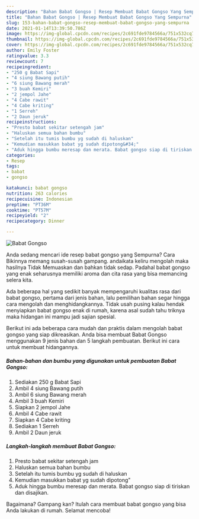```yaml
---
description: "Bahan Babat Gongso | Resep Membuat Babat Gongso Yang Sempurna"
title: "Bahan Babat Gongso | Resep Membuat Babat Gongso Yang Sempurna"
slug: 153-bahan-babat-gongso-resep-membuat-babat-gongso-yang-sempurna
date: 2021-01-14T13:39:50.786Z
image: https://img-global.cpcdn.com/recipes/2c691fde9784566a/751x532cq70/babat-gongso-foto-resep-utama.jpg
thumbnail: https://img-global.cpcdn.com/recipes/2c691fde9784566a/751x532cq70/babat-gongso-foto-resep-utama.jpg
cover: https://img-global.cpcdn.com/recipes/2c691fde9784566a/751x532cq70/babat-gongso-foto-resep-utama.jpg
author: Emily Foster
ratingvalue: 3.3
reviewcount: 7
recipeingredient:
- "250 g Babat Sapi"
- "4 siung Bawang putih"
- "6 siung Bawang merah"
- "3 buah Kemiri"
- "2 jempol Jahe"
- "4 Cabe rawit"
- "4 Cabe kriting"
- "1 Serreh"
- "2 Daun jeruk"
recipeinstructions:
- "Presto babat sekitar setengah jam"
- "Haluskan semua bahan bumbu"
- "Setelah itu tumis bumbu yg sudah di haluskan"
- "Kemudian masukkan babat yg sudah dipotong&#34;"
- "Aduk hingga bumbu meresap dan merata. Babat gongso siap di tiriskan dan disajikan."
categories:
- Resep
tags:
- babat
- gongso

katakunci: babat gongso 
nutrition: 263 calories
recipecuisine: Indonesian
preptime: "PT36M"
cooktime: "PT57M"
recipeyield: "2"
recipecategory: Dinner

---
```



![Babat Gongso](https://img-global.cpcdn.com/recipes/2c691fde9784566a/751x532cq70/babat-gongso-foto-resep-utama.jpg)

Anda sedang mencari ide resep babat gongso yang Sempurna? Cara Bikinnya memang susah-susah gampang. andaikata keliru mengolah maka hasilnya Tidak Memuaskan dan bahkan tidak sedap. Padahal babat gongso yang enak seharusnya memiliki aroma dan cita rasa yang bisa memancing selera kita.



Ada beberapa hal yang sedikit banyak mempengaruhi kualitas rasa dari babat gongso, pertama dari jenis bahan, lalu pemilihan bahan segar hingga cara mengolah dan menghidangkannya. Tidak usah pusing kalau hendak menyiapkan babat gongso enak di rumah, karena asal sudah tahu triknya maka hidangan ini mampu jadi sajian spesial.


Berikut ini ada beberapa cara mudah dan praktis dalam mengolah babat gongso yang siap dikreasikan. Anda bisa membuat Babat Gongso menggunakan 9 jenis bahan dan 5 langkah pembuatan. Berikut ini cara untuk membuat hidangannya.

<!--inarticleads1-->

##### Bahan-bahan dan bumbu yang digunakan untuk pembuatan Babat Gongso:

1. Sediakan 250 g Babat Sapi
1. Ambil 4 siung Bawang putih
1. Ambil 6 siung Bawang merah
1. Ambil 3 buah Kemiri
1. Siapkan 2 jempol Jahe
1. Ambil 4 Cabe rawit
1. Siapkan 4 Cabe kriting
1. Sediakan 1 Serreh
1. Ambil 2 Daun jeruk




<!--inarticleads2-->

##### Langkah-langkah membuat Babat Gongso:

1. Presto babat sekitar setengah jam
1. Haluskan semua bahan bumbu
1. Setelah itu tumis bumbu yg sudah di haluskan
1. Kemudian masukkan babat yg sudah dipotong&#34;
1. Aduk hingga bumbu meresap dan merata. Babat gongso siap di tiriskan dan disajikan.




Bagaimana? Gampang kan? Itulah cara membuat babat gongso yang bisa Anda lakukan di rumah. Selamat mencoba!
